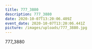 ```yaml
---
title: 777_3880
description: 777_3880
date: 2020-10-07T13:20:06.409Z
event_date: 2020-10-07T13:20:06.441Z
picture: /images/uploads/777_3880.jpg
---
```

777_3880